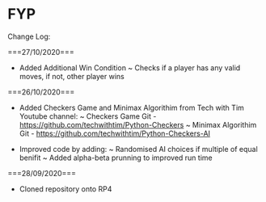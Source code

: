 # FYP

Change Log:

===27/10/2020===

- Added Additional Win Condition
 ~ Checks if a player has any valid moves, if not, other player wins

===26/10/2020===

- Added Checkers Game and Minimax Algorithim from Tech with Tim Youtube channel:
   ~ Checkers Game Git - https://github.com/techwithtim/Python-Checkers
   ~ Minimax Algorithim Git - https://github.com/techwithtim/Python-Checkers-AI

- Improved code by adding:
   ~ Randomised AI choices if multiple of equal benifit
   ~ Added alpha-beta prunning to improved run time

===28/09/2020===

- Cloned repository onto RP4
